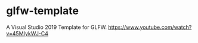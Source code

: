 # glfw-template
A Visual Studio 2019 Template for GLFW.
https://www.youtube.com/watch?v=45MIykWJ-C4
